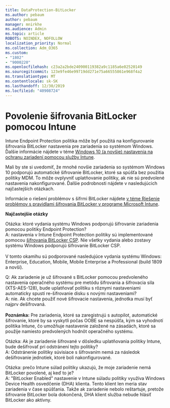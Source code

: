 ```yaml
---
title: DataProtection-BitLocker
ms.author: pebaum
author: pebaum
manager: mnirkhe
ms.audience: Admin
ms.topic: article
ROBOTS: NOINDEX, NOFOLLOW
localization_priority: Normal
ms.collection: Adm_O365
ms.custom:
- "1802"
- "9000220"
ms.openlocfilehash: c23a2a2bde240900119382a9c1185a6e02520149
ms.sourcegitcommit: 123e9fe46e99719dd271e75a66555861e968f4a2
ms.translationtype: MT
ms.contentlocale: sk-SK
ms.lasthandoff: 12/30/2019
ms.locfileid: "40908724"
---
```

# <a name="enabling-bitlocker-encryption-with-intune"></a>Povolenie šifrovania BitLocker pomocou Intune

 Intune Endpoint Protection politika môže byť použitá na konfigurovanie šifrovania BitLocker nastavenia pre zariadenia so systémom Windows. Ďalšie informácie nájdete v téme [Windows 10 (a novšie) nastavenia na ochranu zariadení pomocou služby Intune](https://docs.microsoft.com/intune/endpoint-protection-windows-10#windows-encryption).
 
Mali by ste si uvedomiť, že mnohé novšie zariadenia so systémom Windows 10 podporujú automatické šifrovanie BitLocker, ktoré sa spúšťa bez použitia politiky MDM. To môže ovplyvniť uplatňovanie politiky, ak nie sú predvolené nastavenia nakonfigurované. Ďalšie podrobnosti nájdete v nasledujúcich najčastejších otázkach.
 
Informácie o riešení problémov s šifrmi BitLocker nájdete [v téme Riešenie problémov s pravidlami šifrovania BitLocker v programe Microsoft Intune](https://docs.microsoft.com/intune/protect/troubleshoot-bitlocker-policies).
 
 
**Najčastejšie otázky**

 Otázka: ktoré vydania systému Windows podporujú šifrovanie zariadenia pomocou politiky Endpoint Protection?<br>
 A: nastavenia v Intune Endpoint Protection politiky sú implementované pomocou [šifrovania BitLocker CSP](https://docs.microsoft.com/windows/client-management/mdm/bitlocker-csp). Nie všetky vydania alebo zostavy systému Windows podporujú šifrovanie BitLocker CSP. <br><br>
      V tomto okamihu sú podporované nasledujúce vydania systému Windows: Enterprise, Education, Mobile, Mobile Enterprise a Professional (build 1809 a novší).
 
Q: Ak zariadenie je už šifrované s BitLocker pomocou predvoleného nastavenia operačného systému pre metódu šifrovania a šifrovacia sila (XTS-AES-128), bude uplatňovať politiku s rôznymi nastaveniami automaticky spustí re-šifrovanie disku s novými nastaveniami?<br>
A: nie. Ak chcete použiť nové šifrovacie nastavenia, jednotka musí byť najprv dešifrovaná.<br><br>
**Poznámka:** Pre zariadenia, ktoré sa zaregistrujú s autopilot, automatické šifrovanie, ktoré by sa vyskytli počas OOBE sa nespúšťa, kým sa vyhodnotí politika Intune, čo umožňuje nastavenie založené na zásadách, ktoré sa použije namiesto predvolených hodnôt operačného systému.
 
Otázka: Ak je zariadenie šifrované v dôsledku uplatňovania politiky Intune, bude dešifrovať pri odstránení tejto politiky?<br>
A: Odstránenie politiky súvisiace s šifrovaním nemá za následok dešifrovanie jednotiek, ktoré boli nakonfigurované.
 
Otázka: prečo Intune súlad politiky ukazujú, že moje zariadenie nemá BitLocker povolené, aj keď to je?<br>
A: "BitLocker Enabled" nastavenie v Intune súladu politiky využíva Windows Device Health osvedčenie (DHA) klienta. Tento klient len meria stav zariadenia v čase spúšťania. Takže ak zariadenie nebolo reštartuje, pretože šifrovanie BitLocker bola dokončená, DHA klient služba nebude hlásiť BitLocker ako aktívny.
 
 